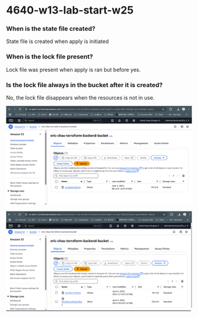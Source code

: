 # 4640-w13-lab-start-w25

### When is the state file created?

State file is created when apply is initiated

### When is the lock file present?

Lock file was present when apply is ran but before yes.

### Is the lock file always in the bucket after it is created?

No, the lock file disappears when the resources is not in use.

![alt text](Screenshot_1.png)

![alt text](Screenshot_2.png)
